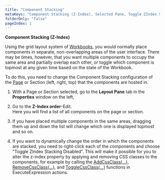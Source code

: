 ```yaml
---
title: "Component Stacking"
metaKeys: "Component Stacking (Z-Index), Selected Pane, Toggle ZIndex Stacking Disabled "
folderOnly: "false"
pageIndex: 1
---
```


**Component Stacking (Z-Index)**

Using the grid layout system of [Workbooks](../../workbooks.md), you would normally place components in separate, non-overlapping areas of the user interface. There may be times, however, that you want multiple components to occupy the same area and partially overlap each other, or toggle which component is topmost at any given time based on the state of the Workbook.

To do this, you need to change the Component Stacking configuration of the [Page](../pages.md) or Section (left, right, top) that the components are hosted in.

1.	With a Page or Section selected, go to the **Layout Pane** tab in the **Properties** window on the left,

2.	Go to the **Z-Index order**-Edit.  
Here you will find a list of all components on the page or section.

3.	If you have placed multiple components in the same areas, dragging them up and down the list will change which one is displayed topmost and so on. 

4.	If you want to dynamically change the order in which the components are stacked, you need to right-click each of the components and choose "Toggle ZIndex Stacking Disabled". This will make it possible for you to alter the z-index property by applying and removing CSS classes to the components, for example by calling the [AddCssClass(…)](), [RemoveCssClass(…)](), and [ToggleCssClass(…)]() functions in ExecuteExpression actions.


